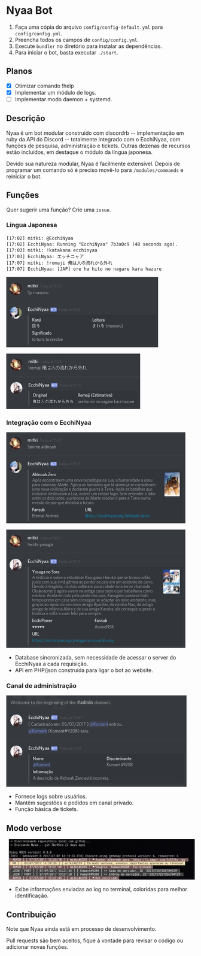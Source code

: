 # Nyaa Bot

1. Faça uma cópia do arquivo `config/config-default.yml` para `config/config.yml`.
2. Preencha todos os campos de `config/config.yml`.
3. Execute `bundler` no diretório para instalar as dependências.
4. Para iniciar o bot, basta executar `./start`.

## Planos

- [x] Otimizar comando !help
- [x] Implementar um módulo de logs.
- [ ] Implementar modo daemon + systemd.

## Descrição

Nyaa é um bot modular construido com discordrb -- implementação em ruby da API do Discord -- totalmente integrado com o EcchiNyaa, com funções de pesquisa, administração e tickets. Outras dezenas de recursos estão incluídos, em destaque o módulo da língua japonesa.

Devido sua natureza modular, Nyaa é facilmente extensível. Depois de programar um comando só é preciso movê-lo para `/modules/commands` e reiniciar o bot.

## Funções

Quer sugerir uma função? Crie uma `issue`.

### Língua Japonesa

```
[17:02] mitki: @EcchiNyaa
[17:02] EcchiNyaa: Running "EcchiNyaa" 7b3a0c9 (48 seconds ago).
[17:03] mitki: !katakana ecchinyaa
[17:03] EcchiNyaa: エッチニャア
[17:07] mitki: !romaji 俺は人の流れから外れ
[17:07] EcchiNyaa: [JAP] ore ha hito no nagare kara hazure
```

![Screenshot Japonês](/data/screenshot/screenshot_jp.png?raw=true)

![Screenshot Japonês 2](/data/screenshot/screenshot_jp2.png?raw=true)

### Integração com o EcchiNyaa

![Screenshot Animes](/data/screenshot/screenshot_anime.png?raw=true)

![Screenshot Ecchis](/data/screenshot/screenshot_ecchi.png?raw=true)

* Database sincronizada, sem necessidade de acessar o server do EcchiNyaa a cada requisição.
* API em PHP/json construída para ligar o bot ao website.

### Canal de administração

![Screenshot Administração](/data/screenshot/screenshot_admin.png?raw=true)

* Fornece logs sobre usuários.
* Mantêm sugestões e pedidos em canal privado.
* Função básica de tickets.

## Modo verbose

![Screenshot Verbose](/data/screenshot/screenshot_verbose.png?raw=true)

* Exibe informações enviadas ao log no terminal, coloridas para melhor identificação.

## Contribuição

Note que Nyaa ainda está em processo de desenvolvimento.

Pull requests são bem aceitos, fique à vontade para revisar o código ou adicionar novas funções.
